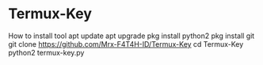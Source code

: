 # Termux-Key
How to install tool
apt update
apt upgrade
pkg install python2
pkg install git
git clone https://github.com/Mrx-F4T4H-ID/Termux-Key
cd Termux-Key
python2 termux-key.py
